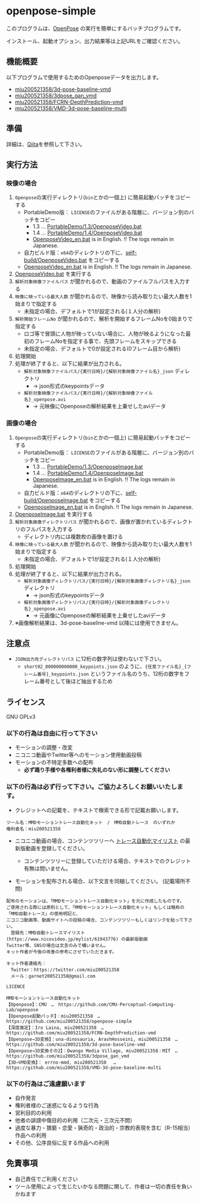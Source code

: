 # openpose-simple

このプログラムは、[OpenPose](https://github.com/CMU-Perceptual-Computing-Lab/openpose) の実行を簡単にするバッチプログラムです。

インストール、起動オプション、出力結果等は上記URLをご確認ください。

## 機能概要

以下プログラムで使用するためのOpenposeデータを出力します。

 - [miu200521358/3d-pose-baseline-vmd](https://github.com/miu200521358/3d-pose-baseline-vmd)
 - [miu200521358/3dpose_gan_vmd](https://github.com/miu200521358/3dpose_gan_vmd)
 - [miu200521358/FCRN-DepthPrediction-vmd](https://github.com/miu200521358/FCRN-DepthPrediction-vmd)
 - [miu200521358/VMD-3d-pose-baseline-multi](https://github.com/miu200521358/VMD-3d-pose-baseline-multi)


## 準備

詳細は、[Qiita](https://qiita.com/miu200521358/items/d826e9d70853728abc51)を参照して下さい。

## 実行方法

### 映像の場合

1. `Openpose`の実行ディレクトリ(`bin`とかの一個上) に簡易起動バッチをコピーする
    - PortableDemo版： `LICENSE`のファイルがある階層に、バージョン別のバッチをコピー
      - 1.3 … [PortableDemo/1.3/OpenposeVideo.bat](PortableDemo/1.3/OpenposeVideo.bat) 
      - 1.4 … [PortableDemo/1.4/OpenposeVideo.bat](PortableDemo/1.4/OpenposeVideo.bat) 
      - [OpenposeVideo_en.bat](OpenposeVideo_en.bat) is in English. !! The logs remain in Japanese.
    - 自力ビルド版：`x64`のディレクトリの下に、[self-build/OpenposeVideo.bat](self-build/OpenposeVideo.bat) をコピーする
    - [OpenposeVideo_en.bat](OpenposeVideo_en.bat) is in English. !! The logs remain in Japanese.
1. [OpenposeVideo.bat](OpenposeVideo.bat) を実行する
1. `解析対象映像ファイルパス` が聞かれるので、動画のファイルフルパスを入力する
1. `映像に映っている最大人数` が聞かれるので、映像から読み取りたい最大人数を1始まりで指定する
	- 未指定の場合、デフォルトで1が設定される(１人分の解析)
1. `解析開始フレームNo` が聞かれるので、解析を開始するフレームNoを0始まりで指定する
	- ロゴ等で冒頭に人物が映っていない場合に、人物が映るようになった最初のフレームNoを指定する事で、先頭フレームをスキップできる
	- 未指定の場合、デフォルトで0が設定される(0フレーム目から解析)
1. 処理開始
1. 処理が終了すると、以下に結果が出力される。
    - `解析対象映像ファイルパス/{実行日時}/{解析対象映像ファイル名}_json` ディレクトリ
        - → json形式のkeypointsデータ
    - `解析対象映像ファイルパス/{実行日時}/{解析対象映像ファイル名}_openpose.avi`
        - → 元映像にOpenposeの解析結果を上乗せしたaviデータ

### 画像の場合

1. `Openpose`の実行ディレクトリ(`bin`とかの一個上) に簡易起動バッチをコピーする
    - PortableDemo版： `LICENSE`のファイルがある階層に、バージョン別のバッチをコピー
      - 1.3 … [PortableDemo/1.3/OpenposeImage.bat](PortableDemo/1.3/OpenposeImage.bat) 
      - 1.4 … [PortableDemo/1.4/OpenposeImage.bat](PortableDemo/1.4/OpenposeImage.bat) 
      - [OpenposeImage_en.bat](OpenposeImage_en.bat) is in English. !! The logs remain in Japanese.
    - 自力ビルド版：`x64`のディレクトリの下に、[self-build/OpenposeImage.bat](self-build/OpenposeImage.bat) をコピーする
    - [OpenposeImage_en.bat](OpenposeImage_en.bat) is in English. !! The logs remain in Japanese.
1. [OpenposeImage.bat](OpenposeImage.bat) を実行する
1. `解析対象画像ディレクトリパス` が聞かれるので、画像が置かれているディレクトリのフルパスを入力する
    - ディレクトリ内には複数枚の画像を置ける
1. `映像に映っている最大人数` が聞かれるので、映像から読み取りたい最大人数を1始まりで指定する
	- 未指定の場合、デフォルトで1が設定される(１人分の解析)
1. 処理開始
1. 処理が終了すると、以下に結果が出力される。
    - `解析対象画像ディレクトリパス/{実行日時}/{解析対象画像ディレクトリ名}_json` ディレクトリ
        - → json形式のkeypointsデータ
    - `解析対象画像ディレクトリパス/{実行日時}/{解析対象画像ディレクトリ名}_openpose.avi`
        - → 元画像にOpenposeの解析結果を上乗せしたaviデータ
1. ※画像解析結果は、3d-pose-baseline-vmd 以降には使用できません。

## 注意点

- `JSON出力先ディレクトリパス` に12桁の数字列は使わないで下さい。
    - `short02_000000000000_keypoints.json` のように、`{任意ファイル名}_{フレーム番号}_keypoints.json` というファイル名のうち、12桁の数字をフレーム番号として後ほど抽出するため

## ライセンス
GNU GPLv3


### 以下の行為は自由に行って下さい

- モーションの調整・改変
- ニコニコ動画やTwitter等へのモーション使用動画投稿
- モーションの不特定多数への配布
    - **必ず踊り手様や各権利者様に失礼のない形に調整してください**

### 以下の行為は必ず行って下さい。ご協力よろしくお願いいたします。

- クレジットへの記載を、テキストで検索できる形で記載お願いします。

```
ツール名：MMDモーショントレース自動化キット　/　MMD自動トレース　のいずれか
権利者名：miu200521358
```
- ニコニコ動画の場合、コンテンツツリーへ [トレース自動化マイリスト](https://www.nicovideo.jp/mylist/61943776) の最新版動画を登録してください。
    - コンテンツツリーに登録していただける場合、テキストでのクレジット有無は問いません。

- モーションを配布される場合、以下文言を同梱してください。 (記載場所不問)

```
配布のモーションは、「MMDモーショントレース自動化キット」を元に作成したものです。
ご使用される際には原則として、「MMDモーショントレース自動化キット」もしくは略称の「MMD自動トレース」の使用明記と、
ニコニコ動画等、動画サイトへの投稿の場合、コンテンツツリーもしくはリンクを貼って下さい。
　登録先：MMD自動トレースマイリスト(https://www.nicovideo.jp/mylist/61943776) の最新版動画
Twitter等、SNSの場合は文言のみで構いません。
キット作者が今後の改善の参考にさせていただきます。

キット作者連絡先：
　Twitter：https://twitter.com/miu200521358
　メール：garnet200521358@gmail.com

LICENCE

MMDモーショントレース自動化キット
【Openpose】：CMU　…　https://github.com/CMU-Perceptual-Computing-Lab/openpose
【Openpose起動バッチ】：miu200521358　…　https://github.com/miu200521358/openpose-simple
【深度推定】：Iro Laina, miu200521358　…　https://github.com/miu200521358/FCRN-DepthPrediction-vmd
【Openpose→3D変換】：una-dinosauria, ArashHosseini, miu200521358　…　https://github.com/miu200521358/3d-pose-baseline-vmd
【Openpose→3D変換その2】：Dwango Media Village, miu200521358：MIT　…　https://github.com/miu200521358/3dpose_gan_vmd
【3D→VMD変換】： errno-mmd, miu200521358 　…　https://github.com/miu200521358/VMD-3d-pose-baseline-multi
```

### 以下の行為はご遠慮願います

- 自作発言
- 権利者様のご迷惑になるような行為
- 営利目的の利用
- 他者の誹謗中傷目的の利用（二次元・三次元不問）
- 過度な暴力・猥褻・恋愛・猟奇的・政治的・宗教的表現を含む（R-15相当）作品への利用
- その他、公序良俗に反する作品への利用

## 免責事項

- 自己責任でご利用ください
- ツール使用によって生じたいかなる問題に関して、作者は一切の責任を負いかねます
